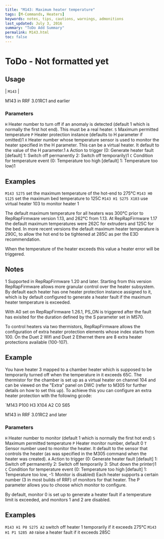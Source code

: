 ```yaml
---
title: "M143: Maximum heater temperature" 
tags: [M-Commands, Heaters]
keywords: notes, tips, cautions, warnings, admonitions
last_updated: July 3, 2016
summary: "ToDo Add Summary"
permalink: M143.html
toc: false
---
```


# ToDo - Not formatted yet #


## Usage ##

| `M143` |



M143 in RRF 3.01RC1 and earlier

### Parameters ###

`H` Heater number to turn off if an anomaly is detected (default 1 which is normally the first hot end). This must be a real heater.
`S` Maximum permitted temperature
`P` Heater protection instance (defaults to H parameter if omitted)1
`X` Heater number whose temperature sensor is used to monitor the heater specified in the H parameter. This can be a virtual heater. It default to the value of the H parameter.1
`A` Action to trigger (0: Generate heater fault [default] 1: Switch off permanently 2: Switch off temporarily)1
`C` Condition for temperature event (0: Temperature too high [default] 1: Temperature too low)1

## Examples ##

`M143 S275` set the maximum temperature of the hot-end to 275°C
`M143 H0 S125` set the maximum bed temperature to 125C
`M143 H1 S275 X103` use virtual heater 103 to monitor heater 1

The default maximum temperature for all heaters was 300°C prior to RepRapFirmware version 1.13, and 262°C from 1.13. At RepRapFirmware 1.17 the default maximum temperatures were 262C for extruders and 125C for the bed. In more recent versions the default maximum heater temperature is 290C, to allow the hot end to be tightened at 285C as per the E3D recommendation.

When the temperature of the heater exceeds this value a heater error will be triggered.

## Notes ##

1 Supported in RepRapFirmware 1.20 and later. Starting from this version RepRapFirmware allows more granular control over the heater subsystem. By default each heater has one heater protection instance assigned to it, which is by default configured to generate a heater fault if the maximum heater temperature is exceeded.

With A0 set on RepRapFirmware 1.26.1, PS_ON is triggered after the fault has exisited for the duration defined by the S parameter set in M570.

To control heaters via two thermistors, RepRapFirmware allows the configuration of extra heater protection elements whose index starts from 100. On the Duet 2 Wifi and Duet 2 Ethernet there are 8 extra heater protections available (100-107).

## Example ##

You have heater 3 mapped to a chamber heater which is supposed to be temporarily turned off when the temperature in it exceeds 65C. The thermistor for the chamber is set up as a virtual heater on channel 104 and can be viewed on the "Extra" panel on DWC (refer to M305 for further details on how to set this up). To achieve this you can configure an extra heater protection with the following gcode:

`M143 P100 H3 X104 A2 C0 S65 

M143 in RRF 3.01RC2 and later
### Parameters ###

`H` Heater number to monitor (default 1 which is normally the first hot end)
`S` Maximum permitted temperature
`P` Heater monitor number, default 0
`T` Sensor number used to monitor the heater. It default to the sensor that controls the heater (as was specified in the M305 command when the heater was created).
`A` Action to trigger (0: Generate heater fault [default] 1: Switch off permanently 2: Switch off temporarily 3: Shut down the printer)1
`C` Condition for temperature event (0: Temperature too high [default] 1: Temperature too low, -1: Monitor is disabled)
Each heater supports a certain number (3 in most builds of RRF) of monitors for that heater. The P parameter allows you to choose which monitor to configure.

By default, monitor 0 is set up to generate a heater fault if a temperature limit is exceeded, and monitors 1 and 2 are disabled.

## Examples ##

`M143 H1 P0 S275 A2` switch off heater 1 temporarily if it exceeds 275°C
`M143 H1 P1 S285 A0` raise a heater fault if it exceeds 285C

